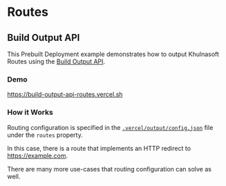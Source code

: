 # Routes

## Build Output API

This Prebuilt Deployment example demonstrates how to output Khulnasoft Routes using the [Build Output API](https://vercel.com/docs/build-output-api/v3#build-output-configuration/routes).

### Demo

https://build-output-api-routes.vercel.sh

### How it Works

Routing configuration is specified in the [`.vercel/output/config.json`](./.vercel/output/config.json) file under
the `routes` property.

In this case, there is a route that implements an HTTP redirect to https://example.com.

There are many more use-cases that routing configuration can solve as well.
